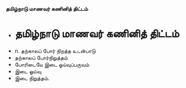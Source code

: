 **தமிழ்நாடு மாணவர் கணினித் திட்டம்**
- # தமிழ்நாடு மாணவர் கணினித் திட்டம்
- n. தற்காலப் போர் நிறத்த உடன்பாடு
- தற்காலப் போர்நிறுத்தம்
- போரிடையே இடை ஓய்வுப்பருவம்
- இடை ஓய்வு
- இடை நிறுத்தம்.


